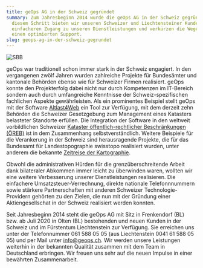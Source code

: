 ```yaml
---
title: geOps AG in der Schweiz gegründet
summary: Zum Jahresbeginn 2014 wurde die geOps AG in der Schweiz gegründet. Mit
  diesem Schritt bieten wir unseren Schweizer und Liechtensteiner Kunden einen
  einfacheren Zugang zu unseren Dienstleistungen und verkürzen die Wege für
  einen optimierten Support.
slug: geops-ag-in-der-schweiz-gegrundet
---
```

![SBB](/images/blog/geops-ag-in-der-schweiz-gegrundet/geops_ch.png)

geOps war traditionell schon immer stark in der Schweiz engagiert. In den vergangenen zwölf Jahren wurden zahlreiche Projekte für Bundesämter und kantonale Behörden ebenso wie für Schweizer Firmen realisiert. geOps konnte den Projekterfolg dabei nicht nur durch Kompetenzen im IT-Bereich sondern auch durch umfangreiche Kenntnisse der Schweiz-spezifischen fachlichen Aspekte gewährleisten. Als ein prominentes Beispiel stellt geOps mit der Software [Altlast4Web](/fallstudien/altlast4web) ein Tool zur Verfügung, mit dem derzeit zehn Behörden die Schweizer Gesetzgebung zum Management eines Katasters belasteter Standorte erfüllen. Die Integration der Software in den weltweit vorbildlichen Schweizer [Kataster öffentlich-rechtlicher Beschränkungen (ÖREB)](/blog/oereb) ist in dem Zusammenhang selbstverständlich. Weitere Beispiele für die Verankerung in der Schweiz sind herausragende Projekte, die für das Bundesamt für Landestopographie swisstopo realisiert wurden, unter anderem die bekannte [Zeitreise der Kartographie](http://www.swisstopo.ch/de/index.html?flyoutPermalink=Y%3D557781.25%26X%3D202712.5%26zoom%3D8%26bgOpacity%3D0%26bgLayer%3DvoidLayer%26layers%3Dch.swisstopo.zeitreihen,ch.swisstopo.zeitreihen,ch.swisstopo.zeitreihen,ch.swisstopo.zeitreihen,ch.swisstopo.zeitreihen,ch.swisstopo.zeitreihen,ch.swisstopo.zeitreihen,ch.swisstopo.zeitreihen,ch.swisstopo.zeitreihen,ch.swisstopo.zeitreihen,ch.swisstopo.zeitreihen%26layers_opacity%3D0,0,0,0,0,0,0,1,0,0,0%26layers_visibility%3Dtrue,true,true,true,true,true,true,true,true,true,true%26timeseries_tab%3DplayTab%26timeseries_current%3D19931231%26timeseries_compareOpacity%3D50%26timeseries_direction%3Dforwards%26timeseries_fadeTime%3D2000).

Obwohl die administrativen Hürden für die grenzüberschreitende Arbeit dank bilateraler Abkommen immer leicht zu überwinden waren, wollten wir eine weitere Verbesserung unserer Dienstleistungen realisieren. Die einfachere Umsatzsteuer-Verrechnung, direkte nationale Telefonnnummern sowie stärkere Partnerschaften mit anderen Schweizer Technologie-Providern gehörten zu den Zielen, die nun mit der Gründung einer Aktiengesellschat in der Schweiz realisiert werden konnten.

Seit Jahresbeginn 2014 steht die geOps AG mit Sitz in Frenkendorf (BL) bzw. ab Juli 2020 in Olten (BL) bestehenden und neuen Kunden in der Schweiz und im Fürstentum Liechtenstein zur Verfügung. Sie erreichen uns unter der Telefonnummer 061 588 05 05 (aus Liechtenstein 0041 61 588 05 05) und per Mail unter info@geops.ch. Wir werden unsere Leistungen weiterhin in der bekannten Qualität zusammen mit dem Team in Deutschland erbringen. Wir freuen uns sehr auf die neuen Impulse in einer bewährten Zusammenarbeit.